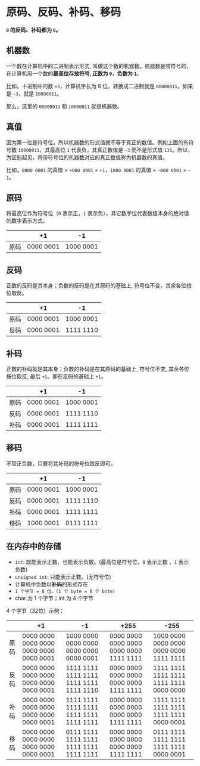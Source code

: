 # 原码、反码、补码、移码

**```0``` 的反码、补码都为 ```0```。**

## 机器数

一个数在计算机中的二进制表示形式, 叫做这个数的机器数。机器数是带符号的，在计算机用一个数的**最高位存放符号, 正数为 ```0```，负数为 ```1```**。

比如，十进制中的数 ```+3```，计算机字长为 8 位，转换成二进制就是 ```00000011```。如果是 ```-3```，就是 ```10000011```。

那么，这里的 ```00000011``` 和 ```10000011``` 就是机器数。

## 真值

因为第一位是符号位，所以机器数的形式值就不等于真正的数值。例如上面的有符号数 ```10000011```，其最高位 ```1``` 代表负，其真正数值是 ```-3``` 而不是形式值 ```131```。所以，为区别起见，将带符号位的机器数对应的真正数值称为机器数的真值。

比如，```0000 0001``` 的真值 = ```+000 0001``` = ```+1```，```1000 0001``` 的真值 = ```–000 0001``` = ```–1```。

## 原码

将最高位作为符号位（```0``` 表示正，```1``` 表示负），其它数字位代表数值本身的绝对值的数字表示方式。

||+1|-1|
|--|--|--|
|原码|0000 0001|1000 0001|

## 反码

正数的反码是其本身；负数的反码是在其原码的基础上, 符号位不变，其余各位按位取反。

||+1|-1|
|--|--|--|
|原码|0000 0001|1000 0001|
|反码|0000 0001|1111 1110|

## 补码

正数的补码就是其本身；负数的补码是在其原码的基础上, 符号位不变, 其余各位按位取反, 最后 ```+1```。即在反码的基础上 ```+1```。

||+1|-1|
|--|--|--|
|原码|0000 0001|1000 0001|
|反码|0000 0001|1111 1110|
|补码|0000 0001|1111 1111|

## 移码

不管正负数，只要将其补码的符号位取反即可。

||+1|-1|
|--|--|--|
|原码|0000 0001|1000 0001|
|反码|0000 0001|1111 1110|
|补码|0000 0001|1111 1111|
|移码|1000 0001|0111 1111|

## 在内存中的存储

- ```int```: 既能表示正数，也能表示负数。(最高位是符号位，```0``` 表示正数 ，```1``` 表示负数)
- ```unsigned int```: 只能表示正数。(无符号位)
- 计算机中负数以**补码**的形式存在
- ```1 个字节 = 8 位。(1 个 byte = 8 个 bite)```
- char 为 1 个字节；int 为 4 个字节

4 个字节（32位）示例：

||+1|-1|+255|-255|
|--|--|--|--|--|
|原码|0000 0000 0000 0000 0000 0000 0000 0001|1000 0000 0000 0000 0000 0000 0000 0001|0000 0000 0000 0000 0000 0000 ‭1111 1111|1000 0000 0000 0000 0000 0000 ‭1111 1111|
|反码|0000 0000 0000 0000 0000 0000 0000 0001|1111 1111 1111 1111 1111 1111 1111 1110|0000 0000 0000 0000 0000 0000 ‭1111 1111|1111 1111 1111 1111 1111 1111 0000 0000|
|补码|0000 0000 0000 0000 0000 0000 0000 0001|1111 1111 1111 1111 1111 1111 1111 1111|0000 0000 0000 0000 0000 0000 ‭1111 1111|1111 1111 1111 1111 1111 1111 0000 0001|
|移码|0000 0000 0000 0000 0000 0000 0000 0001|0111 1111 1111 1111 1111 1111 1111 1111|0000 0000 0000 0000 0000 0000 ‭1111 1111|0111 1111 1111 1111 1111 1111 0000 0001|
